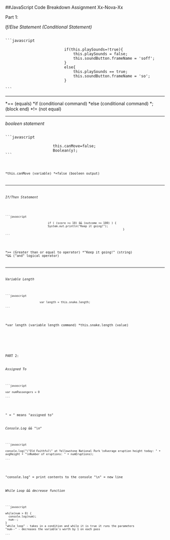 ##JavaScript Code Breakdown Assignment Xx-Nova-Xx

Part 1: 

*If/Else Statement (Conditional Statement)*
<pre><code>
```javascript

                          if(this.playSounds=!true){
                              this.playSounds = false;
                              this.soundButton.frameName = 'soff';
                          }
                          else{
                              this.playSounds == true;
                              this.soundButton.frameName = 'so';
                          }
                          
```
</pre></code>
_________________________________________________________________________

*== (equals)
*if (conditional command)
*else (conditional command)
*; (block end)
*!= (not equal)


___

*booleen statement*
<pre><code>
```javascript

                     this.canMove=false;
                     Boolean(y);
```
</pre><code>

*this.canMove (variable)
*=false (booleen output)


__________________________________________________________________________


*If/Then Statement*
<pre><code>

```javascript
                       
                          if ( (score >= 10) && (outcome <= 100) ) {
                          System.out.println("Keep it going!");
                                                                        }
                                                                        
```
</pre></code>
                                                                        
*>= (Greater than or equal to operator)
*"Keep it going!" (string)
*&& ("and" logical operator)


____________________________________________________________________________

*Variable Length*
<pre><code>
```javascript

                     var length = this.snake.length;
 
```
</pre></code>

*var length (variable length command)
*this.snake.length (value)

             
<br>
<br>
             
             
PART 2: 

*Assigned To*

<pre><code>
```javascript

var numPassengers = 0

```
</pre></code>
" = " means "assigned to"


*Console.Log && "\n"*
<pre><code>
```javascript

console.log("\"Old Faithful\" at Yellowstone National Park \nAverage eruption height today: " + avgHeight + "\nNumber of eruptions: " + numEruptions);

```
</pre></code>


"console.log" = print contents to the console
"\n" = new line


*While Loop && decrease function*
<pre><code>
```javascript

while(num > 0) {
  console.log(num);
  num--;
}
"while loop" - takes in a condition and while it is true it runs the parameters
"num--" - decreases the variable's worth by 1 on each pass

```
</pre></code>


